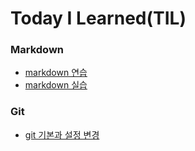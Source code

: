 # Today I Learned(TIL)

### Markdown
- [markdown 연습](https://github.com/hae-on/TIL/blob/master/markdown/markdown.md)
- [markdown 실습](https://github.com/hae-on/TIL/blob/master/markdown/markdown_practice.md)

### Git
- [git 기본과 설정 변경](https://github.com/hae-on/TIL/tree/master/git)
